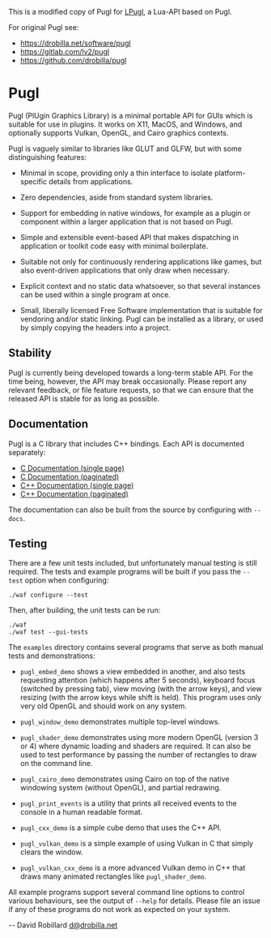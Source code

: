 This is a modified copy of Pugl for [LPugl](https://github.com/osch/lua-lpugl), 
a Lua-API based on Pugl.

For original Pugl see:
   * https://drobilla.net/software/pugl
   * https://gitlab.com/lv2/pugl
   * https://github.com/drobilla/pugl

Pugl
====

Pugl (PlUgin Graphics Library) is a minimal portable API for GUIs which is
suitable for use in plugins.  It works on X11, MacOS, and Windows, and
optionally supports Vulkan, OpenGL, and Cairo graphics contexts.

Pugl is vaguely similar to libraries like GLUT and GLFW, but with some
distinguishing features:

 * Minimal in scope, providing only a thin interface to isolate
   platform-specific details from applications.

 * Zero dependencies, aside from standard system libraries.

 * Support for embedding in native windows, for example as a plugin or
   component within a larger application that is not based on Pugl.

 * Simple and extensible event-based API that makes dispatching in application
   or toolkit code easy with minimal boilerplate.

 * Suitable not only for continuously rendering applications like games, but
   also event-driven applications that only draw when necessary.

 * Explicit context and no static data whatsoever, so that several instances
   can be used within a single program at once.

 * Small, liberally licensed Free Software implementation that is suitable for
   vendoring and/or static linking.  Pugl can be installed as a library, or
   used by simply copying the headers into a project.

Stability
---------

Pugl is currently being developed towards a long-term stable API.  For the time
being, however, the API may break occasionally.  Please report any relevant
feedback, or file feature requests, so that we can ensure that the released API
is stable for as long as possible.

Documentation
-------------

Pugl is a C library that includes C++ bindings.
Each API is documented separately:

 * [C Documentation (single page)](https://lv2.gitlab.io/pugl/c/singlehtml/)
 * [C Documentation (paginated)](https://lv2.gitlab.io/pugl/c/html/)
 * [C++ Documentation (single page)](https://lv2.gitlab.io/pugl/cpp/singlehtml/)
 * [C++ Documentation (paginated)](https://lv2.gitlab.io/pugl/cpp/html/)

The documentation can also be built from the source by configuring with `--docs`.

Testing
-------

There are a few unit tests included, but unfortunately manual testing is still
required.  The tests and example programs will be built if you pass the
`--test` option when configuring:

    ./waf configure --test

Then, after building, the unit tests can be run:

    ./waf
    ./waf test --gui-tests

The `examples` directory contains several programs that serve as both manual
tests and demonstrations:

 * `pugl_embed_demo` shows a view embedded in another, and also tests
   requesting attention (which happens after 5 seconds), keyboard focus
   (switched by pressing tab), view moving (with the arrow keys), and view
   resizing (with the arrow keys while shift is held).  This program uses only
   very old OpenGL and should work on any system.

 * `pugl_window_demo` demonstrates multiple top-level windows.

 * `pugl_shader_demo` demonstrates using more modern OpenGL (version 3 or 4)
   where dynamic loading and shaders are required.  It can also be used to test
   performance by passing the number of rectangles to draw on the command line.

 * `pugl_cairo_demo` demonstrates using Cairo on top of the native windowing
   system (without OpenGL), and partial redrawing.

 * `pugl_print_events` is a utility that prints all received events to the
   console in a human readable format.

 * `pugl_cxx_demo` is a simple cube demo that uses the C++ API.

 * `pugl_vulkan_demo` is a simple example of using Vulkan in C that simply
   clears the window.

 * `pugl_vulkan_cxx_demo` is a more advanced Vulkan demo in C++ that draws many
   animated rectangles like `pugl_shader_demo`.

All example programs support several command line options to control various
behaviours, see the output of `--help` for details.  Please file an issue if
any of these programs do not work as expected on your system.

 -- David Robillard <d@drobilla.net>
